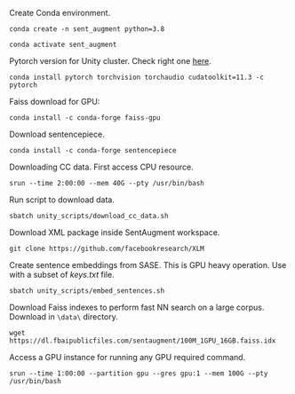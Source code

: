 Create Conda environment.

`conda create -n sent_augment python=3.8`

`conda activate sent_augment`

Pytorch version for Unity cluster. Check right one [here](https://pytorch.org/).

`conda install pytorch torchvision torchaudio cudatoolkit=11.3 -c pytorch`

Faiss download for GPU:

`conda install -c conda-forge faiss-gpu`

Download sentencepiece.

`conda install -c conda-forge sentencepiece`

Downloading CC data. First access CPU resource.

`srun --time 2:00:00 --mem 40G --pty /usr/bin/bash`

Run script to download data.

`sbatch unity_scripts/download_cc_data.sh`

Download XML package inside SentAugment workspace.

`git clone https://github.com/facebookresearch/XLM`

Create sentence embeddings from SASE. This is GPU heavy operation. Use with a subset of *keys.txt* file.

`sbatch unity_scripts/embed_sentences.sh`

Download Faiss indexes to perform fast NN search on a large corpus. Download in `\data\` directory.

`wget https://dl.fbaipublicfiles.com/sentaugment/100M_1GPU_16GB.faiss.idx`

Access a GPU instance for running any GPU required command.

`srun --time 1:00:00 --partition gpu --gres gpu:1 --mem 100G --pty /usr/bin/bash`




